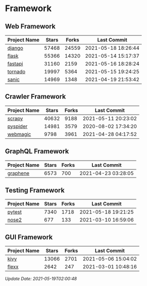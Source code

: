 # Framework

## Web Framework
| Project Name | Stars | Forks | Last Commit |
| ------------ | ----- | ----- | ----------- |
| [django](https://github.com/django/django) | 57468 | 24559 | 2021-05-18 18:26:44 |
| [flask](https://github.com/pallets/flask) | 55366 | 14320 | 2021-05-14 15:17:37 |
| [fastapi](https://github.com/tiangolo/fastapi) | 31160 | 2159 | 2021-05-16 18:28:24 |
| [tornado](https://github.com/tornadoweb/tornado) | 19997 | 5364 | 2021-05-15 19:24:25 |
| [sanic](https://github.com/sanic-org/sanic) | 14969 | 1348 | 2021-04-19 21:53:42 |

## Crawler Framework
| Project Name | Stars | Forks | Last Commit |
| ------------ | ----- | ----- | ----------- |
| [scrapy](https://github.com/scrapy/scrapy) | 40632 | 9188 | 2021-05-11 20:23:02 |
| [pyspider](https://github.com/binux/pyspider) | 14981 | 3579 | 2020-08-02 17:34:20 |
| [webmagic](https://github.com/code4craft/webmagic) | 9798 | 3961 | 2021-04-28 04:17:52 |

## GraphQL Framework
| Project Name | Stars | Forks | Last Commit |
| ------------ | ----- | ----- | ----------- |
| [graphene](https://github.com/graphql-python/graphene) | 6573 | 700 | 2021-04-23 03:28:05 |

## Testing Framework
| Project Name | Stars | Forks | Last Commit |
| ------------ | ----- | ----- | ----------- |
| [pytest](https://github.com/pytest-dev/pytest) | 7340 | 1718 | 2021-05-18 19:21:25 |
| [nose2](https://github.com/nose-devs/nose2) | 677 | 133 | 2021-03-10 16:59:06 |

## GUI Framework
| Project Name | Stars | Forks | Last Commit |
| ------------ | ----- | ----- | ----------- |
| [kivy](https://github.com/kivy/kivy) | 13066 | 2701 | 2021-05-06 15:04:02 |
| [flexx](https://github.com/flexxui/flexx) | 2642 | 247 | 2021-03-01 10:48:16 |

*Update Date: 2021-05-19T02:00:48*